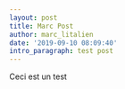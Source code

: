 ```yaml
---
layout: post
title: Marc Post
author: marc_litalien
date: '2019-09-10 08:09:40'
intro_paragraph: test post
---
```

Ceci est un test
